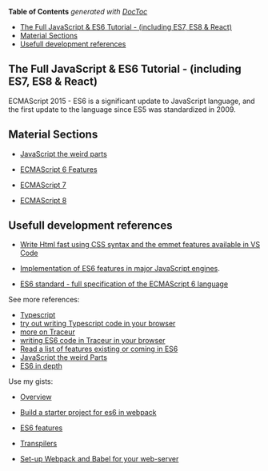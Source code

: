 <!-- START doctoc generated TOC please keep comment here to allow auto update -->
<!-- DON'T EDIT THIS SECTION, INSTEAD RE-RUN doctoc TO UPDATE -->
**Table of Contents**  *generated with [DocToc](https://github.com/thlorenz/doctoc)*

- [The Full JavaScript & ES6 Tutorial - (including ES7, ES8 & React)](#the-full-javascript--es6-tutorial---including-es7-es8--react)
- [Material Sections](#material-sections)
- [Usefull development references](#usefull-development-references)

<!-- END doctoc generated TOC please keep comment here to allow auto update -->

## The Full JavaScript & ES6 Tutorial - (including ES7, ES8 & React)
ECMAScript 2015 -  ES6 is a significant update to JavaScript language, and the first update to the language since ES5 was standardized in 2009. 

## Material Sections

- [JavaScript the weird parts](https://github.com/bitaemi/javascript-to-es8/tree/master/javascript-weird-parts/README.md)

- [ECMAScript 6 Features](https://github.com/bitaemi/javascript-to-es8/tree/master/es6-in-depth)

- [ECMAScript 7](https://github.com/bitaemi/javascript-to-es8/tree/master/es7)

- [ECMAScript 8](https://github.com/bitaemi/javascript-to-es8/tree/master/es8)


## Usefull development references
- [Write Html fast using CSS syntax and the emmet features available in VS Code](https://docs.emmet.io/cheat-sheet/)

- [Implementation of ES6 features in major JavaScript engines](http://kangax.github.io/es5-compat-table/es6/).

- [ES6 standard - full specification of the ECMAScript 6 language](http://www.ecma-international.org/ecma-262/6.0/)

See more references:
 - [Typescript](http://www.typescriptlang.org)
 - [try out writing Typescript code in your browser](http://www.typescriptlang.org/Playground)
 - [more on Traceur](https://github.com/google/traceur-compiler)
 - [writing ES6 code in Traceur in your browser](https://google.github.io/traceur-compiler/demo/repl.html#)
 - [Read a list of features existing or coming in ES6](https://github.com/lukehoban/es6features)
 - [JavaScript the weird Parts](https://www.udemy.com/understand-javascript/)
 - [ES6 in depth](https://www.udemy.com/es6-in-depth/)

Use my gists:

- [Overview](https://gist.github.com/bitaemi/bfbbe734467d11b1483b9bdb0ef08f2f)

- [Build a starter project for es6 in webpack](https://gist.github.com/bitaemi/d429293325696eb11aaba058fd094f67)

- [ES6 features](https://gist.github.com/bitaemi/f9fd607d0903efe5fe9ac3082153eddb)

- [Transpilers](https://gist.github.com/bitaemi/d0818d10862ac23a751ada7c5521657e)

- [Set-up Webpack and Babel for your web-server](https://gist.github.com/bitaemi/d429293325696eb11aaba058fd094f67)

